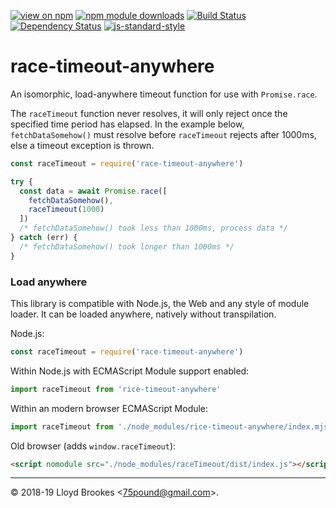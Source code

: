 [![view on npm](https://img.shields.io/npm/v/race-timeout-anywhere.svg)](https://www.npmjs.org/package/race-timeout-anywhere)
[![npm module downloads](https://img.shields.io/npm/dt/race-timeout-anywhere.svg)](https://www.npmjs.org/package/race-timeout-anywhere)
[![Build Status](https://travis-ci.org/75lb/race-timeout-anywhere.svg?branch=master)](https://travis-ci.org/75lb/race-timeout-anywhere)
[![Dependency Status](https://badgen.net/david/dep/75lb/race-timeout-anywhere)](https://david-dm.org/75lb/race-timeout-anywhere)
[![js-standard-style](https://img.shields.io/badge/code%20style-standard-brightgreen.svg)](https://github.com/feross/standard)

# race-timeout-anywhere

An isomorphic, load-anywhere timeout function for use with `Promise.race`.

The `raceTimeout` function never resolves, it will only reject once the specified time period has elapsed. In the example below, `fetchDataSomehow()` must resolve before `raceTimeout` rejects after 1000ms, else a timeout exception is thrown.

```js
const raceTimeout = require('race-timeout-anywhere')

try {
  const data = await Promise.race([
    fetchDataSomehow(),
    raceTimeout(1000)
  ])
  /* fetchDataSomehow() took less than 1000ms, process data */
} catch (err) {
  /* fetchDataSomehow() took longer than 1000ms */
}
```

### Load anywhere

This library is compatible with Node.js, the Web and any style of module loader. It can be loaded anywhere, natively without transpilation.

Node.js:

```js
const raceTimeout = require('race-timeout-anywhere')
```

Within Node.js with ECMAScript Module support enabled:

```js
import raceTimeout from 'rice-timeout-anywhere'
```

Within an modern browser ECMAScript Module:

```js
import raceTimeout from './node_modules/rice-timeout-anywhere/index.mjs'
```

Old browser (adds `window.raceTimeout`):

```html
<script nomodule src="./node_modules/raceTimeout/dist/index.js"></script>
```

* * *

&copy; 2018-19 Lloyd Brookes \<75pound@gmail.com\>.
